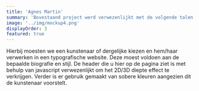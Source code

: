 ```yaml
---
title: 'Agnes Martin'
summary: 'Bovestaand project werd verwezenlijkt met de volgende talen : Html, Sass/Css en Javascript  - Lees meer om weer te weten over het project'
image: '../img/mockup4.png'
displayOrder: 3
featured: true
---
```


Hierbij moesten we een kunstenaar of dergelijke kiezen en hem/haar verwerken in een typografische website. Deze moest voldoen aan de bepaalde biografie en stijl. De header die u hier op de pagina ziet is met behulp van javascript verwezenlijkt om het 2D/3D diepte effect te verkrijgen. Verder is er gebruik gemaakt van sobere kleuren aangezien dit de kunstenaar voorstelt.
